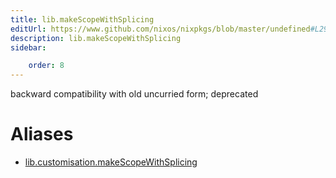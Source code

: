 ```yaml
---
title: lib.makeScopeWithSplicing
editUrl: https://www.github.com/nixos/nixpkgs/blob/master/undefined#L296C5
description: lib.makeScopeWithSplicing
sidebar:

    order: 8
---
```


backward compatibility with old uncurried form; deprecated


# Aliases

- [lib.customisation.makeScopeWithSplicing](/nix-doc-comments/reference/lib/customisation/lib-customisation-makescopewithsplicing)


